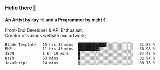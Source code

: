 ### Hello there 👋
#### An Artist by day ☼ and a Programmer by night ☾

Front-End Developer & API Enthusiast;<br>
Creator of various website and artwork;

<!--START_SECTION:waka-->

```txt
Blade Template   15 hrs 35 mins  █████████████░░░░░░░░░░░░   51.85 %
PHP              11 hrs 43 mins  █████████▓░░░░░░░░░░░░░░░   38.98 %
JSON             1 hr 19 mins    █░░░░░░░░░░░░░░░░░░░░░░░░   04.42 %
Bash             53 mins         ▓░░░░░░░░░░░░░░░░░░░░░░░░   02.94 %
JavaScript       14 mins         ▒░░░░░░░░░░░░░░░░░░░░░░░░   00.78 %
```

<!--END_SECTION:waka-->

<!--unk0e-ctrlmd-blitzh-Klöggr-https://codepen.io/nikillpop/pen/VdJjJW-->
